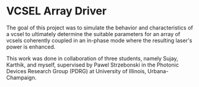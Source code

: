 # VCSEL Array Driver

The goal of this project was to simulate the behavior and characteristics of a vcsel to ultimately determine the suitable parameters for an array of vcsels coherently coupled in an in-phase mode where the resulting laser's power is enhanced.

This work was done in collaboration of three students, namely Sujay, Karthik, and myself, supervised by Pawel Strzebonski in the Photonic Devices Research Group (PDRG) at University of Illinois, Urbana-Champaign.

